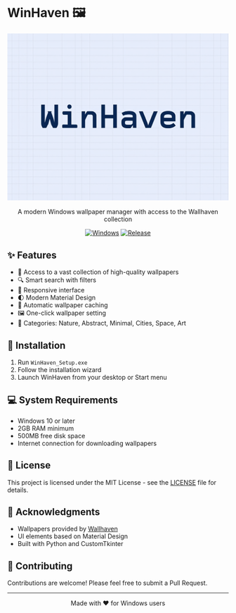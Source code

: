 # WinHaven 🖼️

<div align="center">

![WinHaven](resources/logo.png)

A modern Windows wallpaper manager with access to the Wallhaven collection

[![Windows](https://img.shields.io/badge/Windows-10+-blue?logo=windows)](https://www.microsoft.com/windows)
[![Release](https://img.shields.io/badge/Release-v1.0.0-orange)](https://github.com/yourusername/WinHaven/releases)

</div>

## ✨ Features

- 🎨 Access to a vast collection of high-quality wallpapers
- 🔍 Smart search with filters
- 📱 Responsive interface
- 🌓 Modern Material Design
- 💾 Automatic wallpaper caching
- 🖼️ One-click wallpaper setting
- 🎯 Categories: Nature, Abstract, Minimal, Cities, Space, Art

## 🚀 Installation

1. Run `WinHaven_Setup.exe`
2. Follow the installation wizard
3. Launch WinHaven from your desktop or Start menu

## 💻 System Requirements

- Windows 10 or later
- 2GB RAM minimum
- 500MB free disk space
- Internet connection for downloading wallpapers

## 📝 License

This project is licensed under the MIT License - see the [LICENSE](LICENSE) file for details.

## 🙏 Acknowledgments

- Wallpapers provided by [Wallhaven](https://wallhaven.cc)
- UI elements based on Material Design
- Built with Python and CustomTkinter

## 🤝 Contributing

Contributions are welcome! Please feel free to submit a Pull Request.

---

<div align="center">

Made with ❤️ for Windows users

</div> 